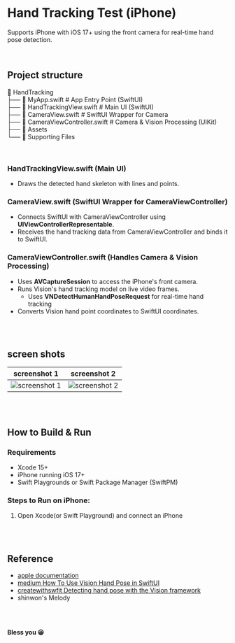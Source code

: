 # Hand Tracking Test (iPhone)
Supports iPhone with iOS 17+ using the front camera for real-time hand pose detection.

<br>

## Project structure 
📂 HandTracking <br>
├── 📄 MyApp.swift                # App Entry Point (SwiftUI) <br>
├── 📄 HandTrackingView.swift     # Main UI (SwiftUI) <br>
├── 📄 CameraView.swift           # SwiftUI Wrapper for Camera <br>
├── 📄 CameraViewController.swift # Camera & Vision Processing (UIKit) <br>
├── 📂 Assets                     <br>
└── 📂 Supporting Files          <br>

<br>

### HandTrackingView.swift (Main UI)
- Draws the detected hand skeleton with lines and points.

### CameraView.swift (SwiftUI Wrapper for CameraViewController)
- Connects SwiftUI with CameraViewController using **UIViewControllerRepresentable**.
- Receives the hand tracking data from CameraViewController and binds it to SwiftUI.


### CameraViewController.swift (Handles Camera & Vision Processing)
- Uses **AVCaptureSession** to access the iPhone's front camera.
- Runs Vision's hand tracking model on live video frames.
  + Uses **VNDetectHumanHandPoseRequest** for real-time hand tracking
- Converts Vision hand point coordinates to SwiftUI coordinates.

<br>
<br>

## screen shots
| screenshot 1 | screenshot 2 |
|--------------|--------------|
| ![screenshot 1](https://github.com/user-attachments/assets/70a0ddb7-bdf5-45dc-9a92-7bcf01019b51) | ![screenshot 2](https://github.com/user-attachments/assets/1e054b7d-9bb1-4653-9e32-707dfdb561f7)|


<br>
<br>

## How to Build & Run
### Requirements
- Xcode 15+
- iPhone running iOS 17+
- Swift Playgrounds or Swift Package Manager (SwiftPM)

### Steps to Run on iPhone:
1. Open Xcode(or Swift Playground) and connect an iPhone

<br>
<br>


## Reference
- [apple documentation](https://developer.apple.com/documentation/vision/detecting-hand-poses-with-vision)
- [medium How To Use Vision Hand Pose in SwiftUI](https://medium.com/codex/how-to-use-vision-hand-pose-in-swiftui-a24b7a7e5721)
- [createwithswfit Detecting hand pose with the Vision framework](https://www.createwithswift.com/detecting-hand-pose-with-the-vision-framework/)
- shinwon's Melody

<br>
<br>

**Bless you 😀**
